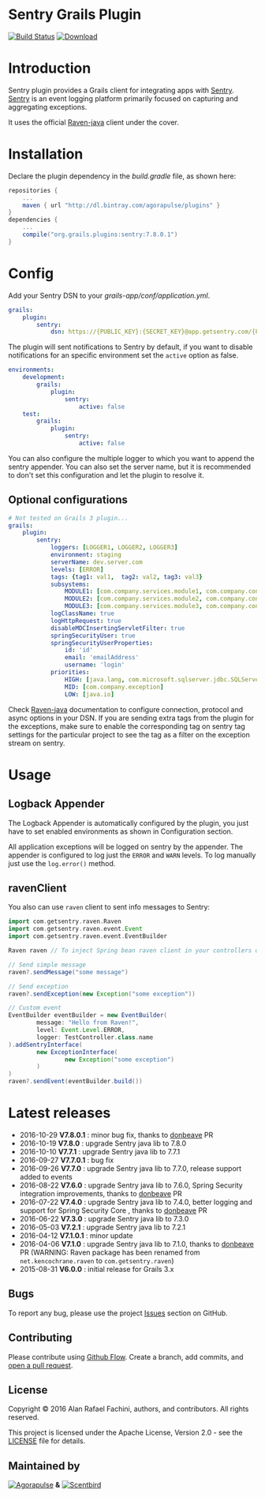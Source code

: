Sentry Grails Plugin
====================

[![Build Status](https://secure.travis-ci.org/agorapulse/grails-raven.png?branch=master)](https://travis-ci.org/agorapulse/grails-raven)
[![Download](https://api.bintray.com/packages/agorapulse/plugins/sentry/images/download.svg)](https://bintray.com/agorapulse/plugins/sentry/_latestVersion)

# Introduction

Sentry plugin provides a Grails client for integrating apps with [Sentry](http://www.getsentry.com). 
[Sentry](http://www.getsentry.com) is an event logging platform primarily focused on capturing and aggregating exceptions.

It uses the official [Raven-java](https://github.com/getsentry/raven-java) client under the cover.

# Installation

Declare the plugin dependency in the _build.gradle_ file, as shown here:

```groovy
repositories {
    ...
    maven { url "http://dl.bintray.com/agorapulse/plugins" }
}
dependencies {
    ...
    compile("org.grails.plugins:sentry:7.8.0.1")
}
```

# Config

Add your Sentry DSN to your _grails-app/conf/application.yml_.

```yml
grails:
    plugin:
        sentry:
            dsn: https://{PUBLIC_KEY}:{SECRET_KEY}@app.getsentry.com/{PATH}{PROJECT_ID}
```

The plugin will sent notifications to Sentry by default, if you want to disable notifications for an specific environment set the `active` option as false.

```yml
environments:
    development:
        grails:
            plugin:
                sentry:
                    active: false
    test:
        grails:
            plugin:
                sentry:
                    active: false
```

You can also configure the multiple logger to which you want to append the sentry appender.
You can also set the server name, but it is recommended to don't set this configuration and let the plugin to resolve it.


## Optional configurations

```yml
# Not tested on Grails 3 plugin...
grails:
    plugin:
        sentry:
            loggers: [LOGGER1, LOGGER2, LOGGER3]
            environment: staging
            serverName: dev.server.com
            levels: [ERROR]
            tags: {tag1: val1,  tag2: val2, tag3: val3}
            subsystems: 
                MODULE1: [com.company.services.module1, com.company.controllers.module1]
                MODULE2: [com.company.services.module2, com.company.controllers.module2]
                MODULE3: [com.company.services.module3, com.company.controllers.module3]
            logClassName: true
            logHttpRequest: true
            disableMDCInsertingServletFilter: true
            springSecurityUser: true
            springSecurityUserProperties:
                id: 'id'
                email: 'emailAddress'
                username: 'login'
            priorities: 
                HIGH: [java.lang, com.microsoft.sqlserver.jdbc.SQLServerException]
                MID: [com.company.exception]
                LOW: [java.io]
```

Check [Raven-java](https://github.com/getsentry/raven-java) documentation to configure connection, protocol and async options in your DSN. If you are sending extra tags from the plugin for the exceptions, make sure to enable the corresponding tag on sentry tag settings for the particular project to see the tag as a filter on the exception stream on sentry.


# Usage

## Logback Appender

The Logback Appender is automatically configured by the plugin, you just have to set enabled environments as shown in Configuration section.

All application exceptions will be logged on sentry by the appender.
The appender is configured to log just the `ERROR` and `WARN` levels.
To log manually just use the `log.error()` method.

## ravenClient

You also can use `raven` client to sent info messages to Sentry:

```groovy
import com.getsentry.raven.Raven
import com.getsentry.raven.event.Event
import com.getsentry.raven.event.EventBuilder

Raven raven // To inject Spring bean raven client in your controllers or services

// Send simple message
raven?.sendMessage("some message")

// Send exception
raven?.sendException(new Exception("some exception"))

// Custom event
EventBuilder eventBuilder = new EventBuilder(
        message: "Hello from Raven!",
        level: Event.Level.ERROR,
        logger: TestController.class.name
).addSentryInterface(
        new ExceptionInterface(
                new Exception("some exception")
        )
)
raven?.sendEvent(eventBuilder.build())
```

# Latest releases

* 2016-10-29 **V7.8.0.1** : minor bug fix, thanks to [donbeave](https://github.com/donbeave) PR
* 2016-10-19 **V7.8.0** : upgrade Sentry java lib to 7.8.0
* 2016-10-10 **V7.7.1** : upgrade Sentry java lib to 7.7.1
* 2016-09-27 **V7.7.0.1** : bug fix
* 2016-09-26 **V7.7.0** : upgrade Sentry java lib to 7.7.0, release support added to events
* 2016-08-22 **V7.6.0** : upgrade Sentry java lib to 7.6.0, Spring Security integration improvements, thanks to [donbeave](https://github.com/donbeave) PR
* 2016-07-22 **V7.4.0** : upgrade Sentry java lib to 7.4.0, better logging and support for Spring Security Core , thanks to [donbeave](https://github.com/donbeave) PR
* 2016-06-22 **V7.3.0** : upgrade Sentry java lib to 7.3.0
* 2016-05-03 **V7.2.1** : upgrade Sentry java lib to 7.2.1
* 2016-04-12 **V7.1.0.1** : minor update
* 2016-04-06 **V7.1.0** : upgrade Sentry java lib to 7.1.0, thanks to [donbeave](https://github.com/donbeave) PR (WARNING: Raven package has been renamed from `net.kencochrane.raven` to `com.getsentry.raven`)
* 2015-08-31 **V6.0.0** : initial release for Grails 3.x

## Bugs

To report any bug, please use the project [Issues](https://github.com/agorapulse/grails-raven/issues/new) section on GitHub.

## Contributing

Please contribute using [Github Flow](https://guides.github.com/introduction/flow/). Create a branch, add commits, and [open a pull request](https://github.com/agorapulse/grails-raven/compare/).

## License

Copyright © 2016 Alan Rafael Fachini, authors, and contributors. All rights reserved.

This project is licensed under the Apache License, Version 2.0 - see the [LICENSE](LICENSE) file for details.

## Maintained by

[![Agorapulse](https://cloud.githubusercontent.com/assets/139017/17053391/4a44735a-5034-11e6-8e72-9f4b7139d7e0.png)](https://www.agorapulse.com/) **&** [![Scentbird](https://cloud.githubusercontent.com/assets/139017/17053392/4a4f343e-5034-11e6-95c9-f6371f7848f1.png)](https://www.scentbird.com/)
